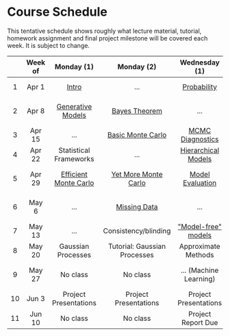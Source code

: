 # Course Schedule

This tentative schedule shows roughly what lecture material, tutorial, homework assignment and final project milestone will be covered each week.
It is subject to change.

|   | Week of | Monday (1) | Monday (2) | Wednesday (1) | Wednesday (2) | Homework | Project
|:-:|:-------:|:----------:|:----------:|:-------------:|:-------------:|:--------:|:-------:
| 1 | Apr 1 | [Intro](../lessons/intro.ipynb) | ... | [Probability](../lessons/probability.ipynb) | [Tutorial: Workflow](../tutorials/Week1/GithubAndGoals.ipynb) | [Probability](../homework/Week1/ChangeOfVariables.ipynb) | -
| 2 | Apr 8 | [Generative Models](../lessons/generative_models.ipynb) | [Bayes Theorem](../lessons/bayes_theorem.ipynb) | ... | [Tutorial: XMM Photometry](../tutorials/Week2/Xray_mock.ipynb) | [XMM Photometry](../homework/Week2/inference_on_a_grid.ipynb) | -
| 3 | Apr 15 | ... | [Basic Monte Carlo](../lessons/basic_mc.ipynb) | [MCMC Diagnostics](../lessons/mcmc_diagnostics.ipynb) | [Tutorial: Metropolis](../tutorials/Week3/Metropolis.ipynb) | [OGLE lightcurve](../homework/Week3/OGLE_lightcurve.ipynb) | -
| 4 | Apr 22 | Statistical Frameworks | ... | [Hierarchical Models](../lessons/hierarchical.ipynb) | Project Speed Dating | **TBD?** | [Pitch](ProjectMilestones.md)
| 5 | Apr 29 | [Efficient Monte Carlo](../lessons/efficient_mc.ipynb) | [Yet More Monte Carlo](../lessons/yet_more_mc.ipynb) | [Model Evaluation](../lessons/modelevaluation.ipynb) | Tutorial: Gibbs Sampling | Cepheids | [Abstract](ProjectMilestones.md)
| 6 | May 6 | ... | [Missing Data](../lessons/missingdata.ipynb) | ... |  Tutorial: Model Comparison | Model Comparison | [Plan, PGM](ProjectMilestones.md)
| 7 | May 13 | ... | Consistency/blinding | ["Model-free" models](../lessons/modelfreemodels.ipynb) | Tutorial: XMM Image | XMM Image | [Data Visualization](ProjectMilestones.md)
| 8 | May 20 | Gaussian Processes | Tutorial: Gaussian Processes | Approximate Methods | Machine Learning | - | [Action](ProjectMilestones.md)
| 9 | May 27 | No class | No class | ... (Machine Learning) | Tutorial: Machine Learning | - | [Paper Outline](ProjectMilestones.md)
| 10 | Jun 3 | Project Presentations | Project Presentations | Project Presentations | Project Presentations | - | [Paper Writing](ProjectMilestones.md)
| 11 | Jun 10 | No class | No class | Project Report Due | - | - | Finished
